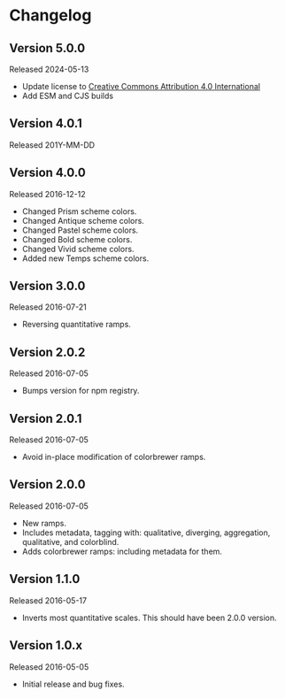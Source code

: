 # Changelog

## Version 5.0.0
Released 2024-05-13

- Update license to [Creative Commons Attribution 4.0 International](https://creativecommons.org/licenses/by/4.0/)
- Add ESM and CJS builds


## Version 4.0.1
Released 201Y-MM-DD

## Version 4.0.0
Released 2016-12-12

 - Changed Prism scheme colors.
 - Changed Antique scheme colors.
 - Changed Pastel scheme colors.
 - Changed Bold scheme colors.
 - Changed Vivid scheme colors.
 - Added new Temps scheme colors.

## Version 3.0.0
Released 2016-07-21

 - Reversing quantitative ramps.


## Version 2.0.2
Released 2016-07-05

 - Bumps version for npm registry.


## Version 2.0.1
Released 2016-07-05

 - Avoid in-place modification of colorbrewer ramps.


## Version 2.0.0
Released 2016-07-05

 - New ramps.
 - Includes metadata, tagging with: qualitative, diverging, aggregation, qualitative, and colorblind.
 - Adds colorbrewer ramps: including metadata for them.


## Version 1.1.0
Released 2016-05-17

 - Inverts most quantitative scales. This should have been 2.0.0 version.


## Version 1.0.x
Released 2016-05-05

- Initial release and bug fixes.
